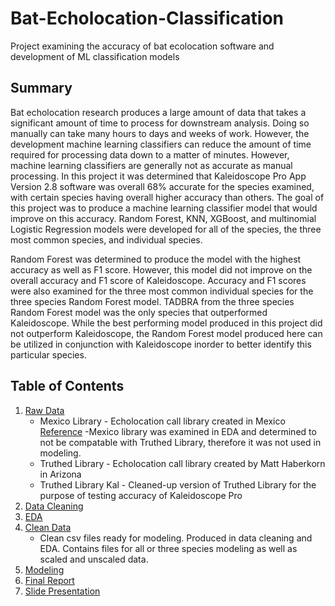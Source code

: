# Bat-Echolocation-Classification
Project examining the accuracy of bat ecolocation software and development of ML classification models

## Summary
Bat echolocation research produces a large amount of data that takes a significant amount of time to process for downstream analysis.  Doing so manually can take many hours to days and weeks of work.  However, the development machine learning classifiers can reduce the amount of time required for processing data down to a matter of minutes.  However, machine learning classifiers are generally not as accurate as manual processing.  In this project it was determined that Kaleidoscope Pro App Version 2.8 software was overall 68% accurate for the species examined, with certain species having overall higher accuracy than others.  The goal of this project was to produce a machine learning classifier model that would improve on this accuracy.  Random Forest, KNN, XGBoost, and multinomial Logistic Regression models were developed for all of the species, the three most common species, and individual species.  

Random Forest was determined to produce the model with the highest accuracy as well as F1 score.  However, this model did not improve on the overall accuracy and F1 score of Kaleidoscope.  Accuracy and F1 scores were also examined for the three most common individual species for the three species Random Forest model.  TADBRA from the three species Random Forest model was the only species that outperformed Kaleidoscope.  While the best performing model produced in this project did not outperform Kaleidoscope, the Random Forest model produced here can be utilized in conjunction with Kaleidoscope inorder to better identify this particular species.  

## Table of Contents
  1. [Raw Data](https://github.com/haberkornm/Bat-Echolocation-Classification/tree/main/Raw_data)
      - Mexico Library - Echolocation call library created in Mexico [Reference](https://besjournals.onlinelibrary.wiley.com/doi/10.1111/2041-210X.12556)
          -Mexico library was examined in EDA and determined to not be compatable with Truthed Library, therefore it was not used in modeling.
      - Truthed Library - Echolocation call library created by Matt Haberkorn in Arizona
      - Truthed Library Kal - Cleaned-up version of Truthed Library for the purpose of testing accuracy of Kaleidoscope Pro
  2. [Data Cleaning](https://github.com/haberkornm/Bat-Echolocation-Classification/blob/main/Bat_Echolocation_datacleaning.ipynb)
  3. [EDA](https://github.com/haberkornm/Bat-Echolocation-Classification/blob/main/Bat_echolocation_EDA.ipynb)
  4. [Clean Data](https://github.com/haberkornm/Bat-Echolocation-Classification/tree/main/Clean_data)
      - Clean csv files ready for modeling.  Produced in data cleaning and EDA.  Contains files for all or three species modeling as well as scaled and unscaled data.
  6. [Modeling](https://github.com/haberkornm/Bat-Echolocation-Classification/blob/main/Bat_Echolocation_Modeling.ipynb)
  7. [Final Report](https://github.com/haberkornm/Bat-Echolocation-Classification/blob/main/Bat%20Echolocation%20Classification%20Final%20Report.pdf)
  8. [Slide Presentation](https://github.com/haberkornm/Bat-Echolocation-Classification/blob/main/Echolocation%20Presentation%20Slides.pdf)
